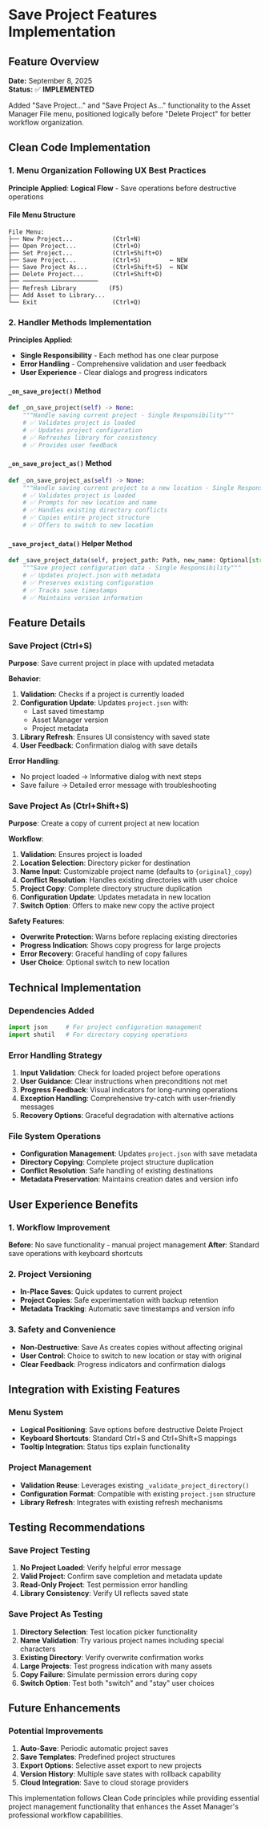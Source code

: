 # Save Project Features Implementation

## Feature Overview

**Date:** September 8, 2025  
**Status:** ✅ **IMPLEMENTED**

Added "Save Project..." and "Save Project As..." functionality to the Asset Manager File menu, positioned logically before "Delete Project" for better workflow organization.

## Clean Code Implementation

### 1. Menu Organization Following UX Best Practices

**Principle Applied**: **Logical Flow** - Save operations before destructive operations

#### File Menu Structure

```text
File Menu:
├── New Project...           (Ctrl+N)
├── Open Project...          (Ctrl+O)  
├── Set Project...           (Ctrl+Shift+O)
├── Save Project...          (Ctrl+S)        ← NEW
├── Save Project As...       (Ctrl+Shift+S)  ← NEW
├── Delete Project...        (Ctrl+Shift+D)
├── ─────────────────────
├── Refresh Library         (F5)
├── Add Asset to Library... 
└── Exit                     (Ctrl+Q)
```

### 2. Handler Methods Implementation

**Principles Applied**:

- **Single Responsibility** - Each method has one clear purpose
- **Error Handling** - Comprehensive validation and user feedback
- **User Experience** - Clear dialogs and progress indicators

#### `_on_save_project()` Method

```python
def _on_save_project(self) -> None:
    """Handle saving current project - Single Responsibility"""
    # ✅ Validates project is loaded
    # ✅ Updates project configuration
    # ✅ Refreshes library for consistency
    # ✅ Provides user feedback
```

#### `_on_save_project_as()` Method

```python
def _on_save_project_as(self) -> None:
    """Handle saving current project to a new location - Single Responsibility"""
    # ✅ Validates project is loaded
    # ✅ Prompts for new location and name
    # ✅ Handles existing directory conflicts
    # ✅ Copies entire project structure
    # ✅ Offers to switch to new location
```

#### `_save_project_data()` Helper Method

```python
def _save_project_data(self, project_path: Path, new_name: Optional[str] = None) -> None:
    """Save project configuration data - Single Responsibility"""
    # ✅ Updates project.json with metadata
    # ✅ Preserves existing configuration
    # ✅ Tracks save timestamps
    # ✅ Maintains version information
```

## Feature Details

### Save Project (Ctrl+S)

**Purpose**: Save current project in place with updated metadata

**Behavior**:

1. **Validation**: Checks if a project is currently loaded
2. **Configuration Update**: Updates `project.json` with:
   - Last saved timestamp
   - Asset Manager version
   - Project metadata
3. **Library Refresh**: Ensures UI consistency with saved state
4. **User Feedback**: Confirmation dialog with save details

**Error Handling**:

- No project loaded → Informative dialog with next steps
- Save failure → Detailed error message with troubleshooting

### Save Project As (Ctrl+Shift+S)

**Purpose**: Create a copy of current project at new location

**Workflow**:

1. **Validation**: Ensures project is loaded
2. **Location Selection**: Directory picker for destination
3. **Name Input**: Customizable project name (defaults to `{original}_copy`)
4. **Conflict Resolution**: Handles existing directories with user choice
5. **Project Copy**: Complete directory structure duplication
6. **Configuration Update**: Updates metadata in new location
7. **Switch Option**: Offers to make new copy the active project

**Safety Features**:

- **Overwrite Protection**: Warns before replacing existing directories
- **Progress Indication**: Shows copy progress for large projects
- **Error Recovery**: Graceful handling of copy failures
- **User Choice**: Optional switch to new location

## Technical Implementation

### Dependencies Added

```python
import json     # For project configuration management
import shutil   # For directory copying operations
```

### Error Handling Strategy

1. **Input Validation**: Check for loaded project before operations
2. **User Guidance**: Clear instructions when preconditions not met
3. **Progress Feedback**: Visual indicators for long-running operations
4. **Exception Handling**: Comprehensive try-catch with user-friendly messages
5. **Recovery Options**: Graceful degradation with alternative actions

### File System Operations

- **Configuration Management**: Updates `project.json` with save metadata
- **Directory Copying**: Complete project structure duplication
- **Conflict Resolution**: Safe handling of existing destinations
- **Metadata Preservation**: Maintains creation dates and version info

## User Experience Benefits

### 1. Workflow Improvement

**Before**: No save functionality - manual project management
**After**: Standard save operations with keyboard shortcuts

### 2. Project Versioning

- **In-Place Saves**: Quick updates to current project
- **Project Copies**: Safe experimentation with backup retention
- **Metadata Tracking**: Automatic save timestamps and version info

### 3. Safety and Convenience

- **Non-Destructive**: Save As creates copies without affecting original
- **User Control**: Choice to switch to new location or stay with original
- **Clear Feedback**: Progress indicators and confirmation dialogs

## Integration with Existing Features

### Menu System

- **Logical Positioning**: Save options before destructive Delete Project
- **Keyboard Shortcuts**: Standard Ctrl+S and Ctrl+Shift+S mappings
- **Tooltip Integration**: Status tips explain functionality

### Project Management

- **Validation Reuse**: Leverages existing `_validate_project_directory()`
- **Configuration Format**: Compatible with existing `project.json` structure
- **Library Refresh**: Integrates with existing refresh mechanisms

## Testing Recommendations

### Save Project Testing

1. **No Project Loaded**: Verify helpful error message
2. **Valid Project**: Confirm save completion and metadata update
3. **Read-Only Project**: Test permission error handling
4. **Library Consistency**: Verify UI reflects saved state

### Save Project As Testing

1. **Directory Selection**: Test location picker functionality
2. **Name Validation**: Try various project names including special characters
3. **Existing Directory**: Verify overwrite confirmation works
4. **Large Projects**: Test progress indication with many assets
5. **Copy Failure**: Simulate permission errors during copy
6. **Switch Option**: Test both "switch" and "stay" user choices

## Future Enhancements

### Potential Improvements

1. **Auto-Save**: Periodic automatic project saves
2. **Save Templates**: Predefined project structures
3. **Export Options**: Selective asset export to new projects
4. **Version History**: Multiple save states with rollback capability
5. **Cloud Integration**: Save to cloud storage providers

This implementation follows Clean Code principles while providing essential project management functionality that enhances the Asset Manager's professional workflow capabilities.
